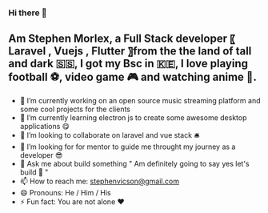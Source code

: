 ### Hi there 👋

## Am Stephen Morlex, a Full Stack developer 〖 **Laravel** , **Vuejs** , **Flutter** 〗from the the land of tall and dark 🇸🇸, I got my Bsc in 🇰🇪, I love playing football ⚽️, video game 🎮 and watching anime 🍿.

- 🔭 I’m currently working on an open source music streaming platform and some cool projects for the clients
- 🌱 I’m currently learning electron js to create some awesome desktop applications 😋
- 👯 I’m looking to collaborate on laravel and vue stack 🛎
- 🤔 I’m looking for for mentor to guide me throught my journey as a developer 😎
- 💬 Ask me about build something " Am definitely going to say yes let's build 🐸 "
- 📫 How to reach me: stephenvicson@gmail.com
- 😄 Pronouns: He / Him / His
- ⚡ Fun fact: You are not alone ♥️
